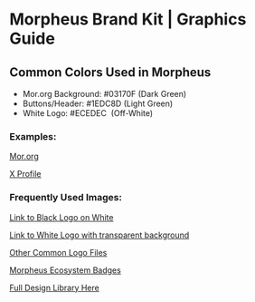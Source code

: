 # Morpheus Brand Kit | Graphics Guide

## Common Colors Used in Morpheus

- Mor.org Background: #03170F (Dark Green)
- Buttons/Header: #1EDC8D (Light Green)
- White Logo: #ECEDEC  (Off-White)

### Examples:

[Mor.org](https://www.mor.org)

[X Profile](https://twitter.com/MorpheusAIs) 

### Frequently Used Images:

[Link to Black Logo on White](https://github.com/MorpheusAIs/Morpheus/assets/1563345/f82a5648-8bd4-4ff3-815b-885cc1c6dc15 ) 

[Link to White Logo with transparent background](https://github.com/MorpheusAIs/Docs/blob/main/Graphics/Morpheus%20Logo%20-%20White.svg)

[Other Common Logo Files](https://github.com/MorpheusAIs/Docs/blob/main/Graphics/LogoFiles.md  )

[Morpheus Ecosystem Badges](https://github.com/MorpheusAIs/Docs/blob/main/Graphics/MorpheusEcosystemLogo.md  )

[Full Design Library Here](https://github.com/MorpheusAIs/Docs/blob/main/Graphics/Design%20Library.md)
